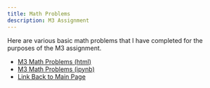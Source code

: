 ```yaml
---
title: Math Problems
description: M3 Assignment
---
```

Here are various basic math problems that I have completed for the purposes of the M3 assignment.
- [M3 Math Problems (html)](M3MathProblems.html)
- [M3 Math Problems (ipynb)](M3MathProblems.ipynb)
- [Link Back to Main Page](https://vincentmicallef.github.io/)
